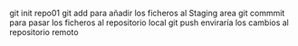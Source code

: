 git init repo01
git add para añadir los ficheros al Staging area
git commmit para pasar los ficheros al repositorio local
git push enviraría los cambios al repositorio remoto